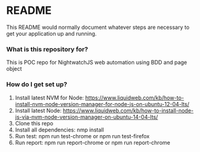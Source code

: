# README #

This README would normally document whatever steps are necessary to get your application up and running.

### What is this repository for? ###

This is POC repo for NightwatchJS web automation using BDD and page object

### How do I get set up? ###

1. Install latest NVM for Node: https://www.liquidweb.com/kb/how-to-install-nvm-node-version-manager-for-node-js-on-ubuntu-12-04-lts/
2. Install latest Node: https://www.liquidweb.com/kb/how-to-install-node-js-via-nvm-node-version-manager-on-ubuntu-14-04-lts/
3. Clone this repo
4. Install all dependencies: nmp install
5. Run test: npm run test-chrome or npm run test-firefox
6. Run report: npm run report-chrome or npm run report-chrome
